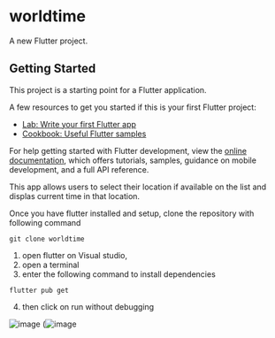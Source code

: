 # worldtime

A new Flutter project.

## Getting Started

This project is a starting point for a Flutter application.

A few resources to get you started if this is your first Flutter project:

- [Lab: Write your first Flutter app](https://docs.flutter.dev/get-started/codelab)
- [Cookbook: Useful Flutter samples](https://docs.flutter.dev/cookbook)

For help getting started with Flutter development, view the
[online documentation](https://docs.flutter.dev/), which offers tutorials,
samples, guidance on mobile development, and a full API reference.

This app allows users to select their location if available on the list and displas current time in that location. 

Once you have flutter installed and setup, clone the repository with following command

`git clone worldtime`
1. open flutter on Visual studio, 
2. open a terminal 
3. enter the following command to install dependencies
   
 `flutter pub get`
 
4. then click on run without debugging
 
![image](https://github.com/bishwasshrestha/flutter_tutorial/assets/29711192/47bca29c-7c23-453f-b48f-e4f009d6110e)
(![image](https://github.com/bishwasshrestha/flutter_tutorial/assets/29711192/bfe2ffee-2267-4aed-a4b2-6e6553a7c206)


